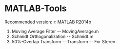 # MATLAB-Tools
Recommended version: ≥ MATLAB R2014b

1. Moving Average Filter -- MovingAverage.m
2. Schmidt Orthogonalization -- Schmidt.m
3. 50%-Overlap Transform -- Transform -- For Stereo
